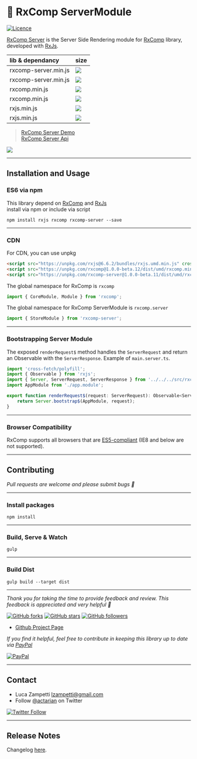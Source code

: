 # 💎 RxComp ServerModule

[![Licence](https://img.shields.io/github/license/actarian/rxcomp-server.svg)](https://github.com/actarian/rxcomp-server)

[RxComp Server](https://github.com/actarian/rxcomp-server) is the Server Side Rendering module for [RxComp](https://github.com/actarian/rxcomp) library, developed with [RxJs](https://github.com/ReactiveX/rxjs).

 lib & dependancy    | size
:--------------------|:----------------------------------------------------------------------------------------------|
rxcomp-server.min.js   | ![](https://img.badgesize.io/https://unpkg.com/rxcomp-server@1.0.0-beta.11/dist/umd/rxcomp-server.min.js.svg?compression=gzip)
rxcomp-server.min.js   | ![](https://img.badgesize.io/https://unpkg.com/rxcomp-server@1.0.0-beta.11/dist/umd/rxcomp-server.min.js.svg)
rxcomp.min.js        | ![](https://img.badgesize.io/https://unpkg.com/rxcomp@1.0.0-beta.12/dist/iife/rxcomp.min.js.svg?compression=gzip)
rxcomp.min.js        | ![](https://img.badgesize.io/https://unpkg.com/rxcomp@1.0.0-beta.12/dist/iife/rxcomp.min.js.svg)
rxjs.min.js          | ![](https://img.badgesize.io/https://unpkg.com/rxjs@6.6.2/bundles/rxjs.umd.min.js.svg?compression=gzip)
rxjs.min.js          | ![](https://img.badgesize.io/https://unpkg.com/rxjs@6.6.2/bundles/rxjs.umd.min.js.svg)
 
> [RxComp Server Demo](https://actarian.github.io/rxcomp-server/)  
> [RxComp Server Api](https://actarian.github.io/rxcomp-server/api/)  

![](https://rawcdn.githack.com/actarian/rxcomp-server/master/docs/img/rxcomp-server-demo.jpg?token=AAOBSISYZJXZNFFWAPGOLYC7DQKIO)  

___
## Installation and Usage

### ES6 via npm
This library depend on [RxComp](https://github.com/actarian/rxcomp) and [RxJs](https://github.com/ReactiveX/rxjs)  
install via npm or include via script   

```
npm install rxjs rxcomp rxcomp-server --save
```
___
### CDN

For CDN, you can use unpkg

```html
<script src="https://unpkg.com/rxjs@6.6.2/bundles/rxjs.umd.min.js" crossorigin="anonymous" SameSite="none Secure"></script>
<script src="https://unpkg.com/rxcomp@1.0.0-beta.12/dist/umd/rxcomp.min.js" crossorigin="anonymous" SameSite="none Secure"></script>  
<script src="https://unpkg.com/rxcomp-server@1.0.0-beta.11/dist/umd/rxcomp-server.min.js" crossorigin="anonymous" SameSite="none Secure"></script>  
```

The global namespace for RxComp is `rxcomp`

```javascript
import { CoreModule, Module } from 'rxcomp';
```

The global namespace for RxComp ServerModule is `rxcomp.server`

```javascript
import { StoreModule } from 'rxcomp-server';
```
___
### Bootstrapping Server Module
The exposed `renderRequest$` method handles the `ServerRequest` and return an Observable with the `ServerResponse`.
Example of `main.server.ts`.  

```javascript
import 'cross-fetch/polyfill';
import { Observable } from 'rxjs';
import { Server, ServerRequest, ServerResponse } from '../../../src/rxcomp-server';
import AppModule from './app.module';

export function renderRequest$(request: ServerRequest): Observable<ServerResponse> {
	return Server.bootstrap$(AppModule, request);
}
```
___
### Browser Compatibility
RxComp supports all browsers that are [ES5-compliant](http://kangax.github.io/compat-table/es5/) (IE8 and below are not supported).
___
## Contributing

*Pull requests are welcome and please submit bugs 🐞*
___
### Install packages
```
npm install
```
___
### Build, Serve & Watch 
```
gulp
```
___
### Build Dist
```
gulp build --target dist
```
___
*Thank you for taking the time to provide feedback and review. This feedback is appreciated and very helpful 🌈*

[![GitHub forks](https://img.shields.io/github/forks/actarian/rxcomp.svg?style=social&label=Fork&maxAge=2592000)](https://gitHub.com/actarian/rxcomp/network/)  [![GitHub stars](https://img.shields.io/github/stars/actarian/rxcomp.svg?style=social&label=Star&maxAge=2592000)](https://GitHub.com/actarian/rxcomp/stargazers/)  [![GitHub followers](https://img.shields.io/github/followers/actarian.svg?style=social&label=Follow&maxAge=2592000)](https://github.com/actarian?tab=followers)

* [Github Project Page](https://github.com/actarian/rxcomp)  

*If you find it helpful, feel free to contribute in keeping this library up to date via [PayPal](https://www.paypal.me/circledev/5)*

[![PayPal](https://www.paypalobjects.com/webstatic/en_US/i/buttons/PP_logo_h_100x26.png)](https://www.paypal.me/circledev/5)  

___
## Contact

* Luca Zampetti <lzampetti@gmail.com>
* Follow [@actarian](https://twitter.com/actarian) on Twitter

[![Twitter Follow](https://img.shields.io/twitter/follow/actarian.svg?style=social&label=Follow%20@actarian)](https://twitter.com/actarian)  

___
## Release Notes
Changelog [here](https://github.com/actarian/rxcomp-server/blob/master/CHANGELOG.md).
